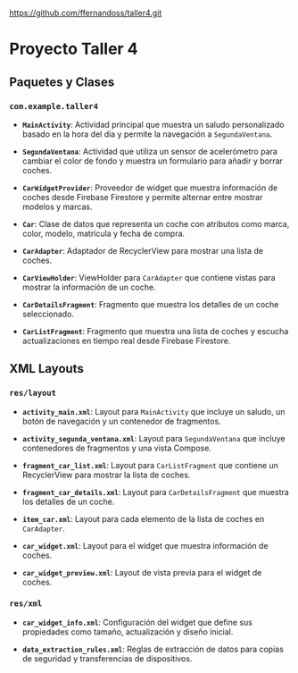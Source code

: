 https://github.com/ffernandoss/taller4.git

# Proyecto Taller 4

## Paquetes y Clases

### `com.example.taller4`

- **`MainActivity`**: Actividad principal que muestra un saludo personalizado basado en la hora del día y permite la navegación a `SegundaVentana`.

- **`SegundaVentana`**: Actividad que utiliza un sensor de acelerómetro para cambiar el color de fondo y muestra un formulario para añadir y borrar coches.

- **`CarWidgetProvider`**: Proveedor de widget que muestra información de coches desde Firebase Firestore y permite alternar entre mostrar modelos y marcas.

- **`Car`**: Clase de datos que representa un coche con atributos como marca, color, modelo, matrícula y fecha de compra.

- **`CarAdapter`**: Adaptador de RecyclerView para mostrar una lista de coches.

- **`CarViewHolder`**: ViewHolder para `CarAdapter` que contiene vistas para mostrar la información de un coche.

- **`CarDetailsFragment`**: Fragmento que muestra los detalles de un coche seleccionado.

- **`CarListFragment`**: Fragmento que muestra una lista de coches y escucha actualizaciones en tiempo real desde Firebase Firestore.

## XML Layouts

### `res/layout`

- **`activity_main.xml`**: Layout para `MainActivity` que incluye un saludo, un botón de navegación y un contenedor de fragmentos.

- **`activity_segunda_ventana.xml`**: Layout para `SegundaVentana` que incluye contenedores de fragmentos y una vista Compose.

- **`fragment_car_list.xml`**: Layout para `CarListFragment` que contiene un RecyclerView para mostrar la lista de coches.

- **`fragment_car_details.xml`**: Layout para `CarDetailsFragment` que muestra los detalles de un coche.

- **`item_car.xml`**: Layout para cada elemento de la lista de coches en `CarAdapter`.

- **`car_widget.xml`**: Layout para el widget que muestra información de coches.

- **`car_widget_preview.xml`**: Layout de vista previa para el widget de coches.

### `res/xml`

- **`car_widget_info.xml`**: Configuración del widget que define sus propiedades como tamaño, actualización y diseño inicial.

- **`data_extraction_rules.xml`**: Reglas de extracción de datos para copias de seguridad y transferencias de dispositivos.
